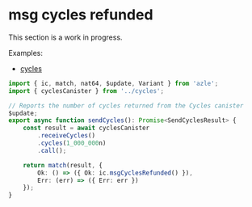 # msg cycles refunded

This section is a work in progress.

Examples:

-   [cycles](https://github.com/demergent-labs/azle/tree/main/examples/cycles)

```typescript
import { ic, match, nat64, $update, Variant } from 'azle';
import { cyclesCanister } from '../cycles';

// Reports the number of cycles returned from the Cycles canister
$update;
export async function sendCycles(): Promise<SendCyclesResult> {
    const result = await cyclesCanister
        .receiveCycles()
        .cycles(1_000_000n)
        .call();

    return match(result, {
        Ok: () => ({ Ok: ic.msgCyclesRefunded() }),
        Err: (err) => ({ Err: err })
    });
}
```
